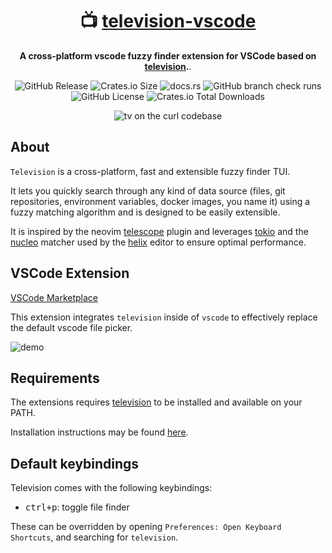 <div align="center">

# 📺  [television-vscode](https://marketplace.visualstudio.com/items?itemName=alexpasmantier.television)
**A cross-platform vscode fuzzy finder extension for VSCode based on [television](https://github.com/alexpasmantier/television).**. 


![GitHub Release](https://img.shields.io/github/v/release/alexpasmantier/television?display_name=tag&color=%23a6a)
![Crates.io Size](https://img.shields.io/crates/size/television)
![docs.rs](https://img.shields.io/docsrs/television-channels)
![GitHub branch check runs](https://img.shields.io/github/check-runs/alexpasmantier/television/main)
![GitHub License](https://img.shields.io/github/license/alexpasmantier/television)
![Crates.io Total Downloads](https://img.shields.io/crates/d/television)

![tv on the curl codebase](https://github.com/user-attachments/assets/7d329ef3-4efe-4908-bbf8-e02744508eaf)

</div>

## About
`Television` is a cross-platform, fast and extensible fuzzy finder TUI.

It lets you quickly search through any kind of data source (files, git repositories, environment variables, docker
images, you name it) using a fuzzy matching algorithm and is designed to be easily extensible.

It is inspired by the neovim [telescope](https://github.com/nvim-telescope/telescope.nvim) plugin and leverages [tokio](https://github.com/tokio-rs/tokio) and the [nucleo](https://github.com/helix-editor/nucleo) matcher used by the [helix](https://github.com/helix-editor/helix) editor to ensure optimal performance.


## VSCode Extension
[VSCode Marketplace](https://marketplace.visualstudio.com/items?itemName=alexpasmantier.television)

This extension integrates `television` inside of `vscode` to effectively replace the default vscode file picker.

![demo](https://github.com/alexpasmantier/television/raw/HEAD/tv-code-demo.gif)

## Requirements

The extensions requires [television](https://github.com/alexpasmantier/television) to be installed and available on your
PATH.

Installation instructions may be found [here](https://github.com/alexpasmantier/television/wiki/Installation).

## Default keybindings

Television comes with the following keybindings:
- <kbd>ctrl+p</kbd>: toggle file finder

These can be overridden by opening `Preferences: Open Keyboard Shortcuts`, and searching for `television`.

